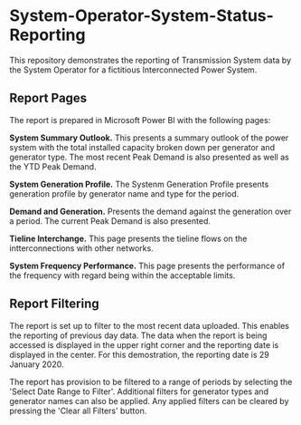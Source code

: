 # System-Operator-System-Status-Reporting

This repository demonstrates the reporting of Transmission System data by the System Operator for a fictitious Interconnected Power System. 

## Report Pages

The report is prepared in Microsoft Power BI with the following pages:

**System Summary Outlook.** This presents a summary outlook of the power system with the total installed capacity broken down per generator and generator type. The most recent Peak Demand is also presented as well as the YTD Peak Demand.

**System Generation Profile.** The Systenm Generation Profile presents generation profile by generator name and type for the period.

**Demand and Generation.** Presents the demand against the generation over a period. The current Peak Demand is also presented.

**Tieline Interchange.** This page presents the tieline flows on the intterconnections with other networks. 

**System Frequency Performance.** This page presents the performance of the frequency with regard being within the acceptable limits. 

## Report Filtering

The report is set up to filter to the most recent data uploaded. This enables the reporting of previous day data. The data when the report is being accessed is displayed in the upper right corner and the reporting date is displayed in the center. For this demostration, the reporting date is 29 January 2020.

The report has provision to be filtered to a range of periods by selecting the 'Select Date Range to Filter'. Additional filters for generator types and generator names can also be applied. Any applied filters can be cleared by pressing the 'Clear all Filters' button.

